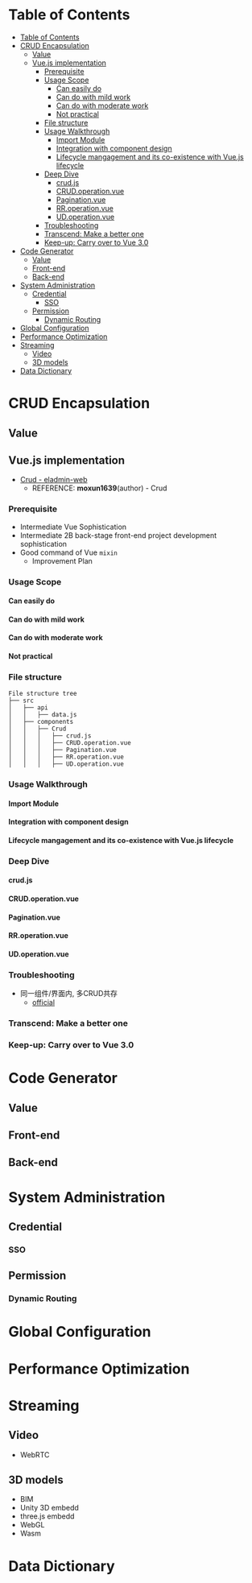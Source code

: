 # Table of Contents
- [Table of Contents](#table-of-contents)
- [CRUD Encapsulation](#crud-encapsulation)
  - [Value](#value)
  - [Vue.js implementation](#vuejs-implementation)
    - [Prerequisite](#prerequisite)
    - [Usage Scope](#usage-scope)
      - [Can easily do](#can-easily-do)
      - [Can do with mild work](#can-do-with-mild-work)
      - [Can do with moderate work](#can-do-with-moderate-work)
      - [Not practical](#not-practical)
    - [File structure](#file-structure)
    - [Usage Walkthrough](#usage-walkthrough)
      - [Import Module](#import-module)
      - [Integration with component design](#integration-with-component-design)
      - [Lifecycle mangagement and its co-existence with Vue.js lifecycle](#lifecycle-mangagement-and-its-co-existence-with-vuejs-lifecycle)
    - [Deep Dive](#deep-dive)
      - [crud.js](#crudjs)
      - [CRUD.operation.vue](#crudoperationvue)
      - [Pagination.vue](#paginationvue)
      - [RR.operation.vue](#rroperationvue)
      - [UD.operation.vue](#udoperationvue)
    - [Troubleshooting](#troubleshooting)
    - [Transcend: Make a better one](#transcend-make-a-better-one)
    - [Keep-up: Carry over to Vue 3.0](#keep-up-carry-over-to-vue-30)
- [Code Generator](#code-generator)
  - [Value](#value-1)
  - [Front-end](#front-end)
  - [Back-end](#back-end)
- [System Administration](#system-administration)
  - [Credential](#credential)
    - [SSO](#sso)
  - [Permission](#permission)
    - [Dynamic Routing](#dynamic-routing)
- [Global Configuration](#global-configuration)
- [Performance Optimization](#performance-optimization)
- [Streaming](#streaming)
  - [Video](#video)
  - [3D models](#3d-models)
- [Data Dictionary](#data-dictionary)

# CRUD Encapsulation
## Value
## Vue.js implementation
- [Crud - eladmin-web](https://github.com/moxun1639/eladmin-web/tree/master/src/components/Crud)
  - REFERENCE: **moxun1639**(author) - Crud
### Prerequisite
- Intermediate Vue Sophistication
- Intermediate 2B back-stage front-end project development sophistication
- Good command of Vue `mixin`
  - Improvement Plan
### Usage Scope
#### Can easily do
#### Can do with mild work
#### Can do with moderate work
#### Not practical
### File structure
```
File structure tree
├── src
│   ├── api
│   │   ├── data.js
│   ├── components
│   │   ├── Crud
│   │   │   ├── crud.js
│   │   │   ├── CRUD.operation.vue
│   │   │   ├── Pagination.vue
│   │   │   ├── RR.operation.vue
│   │   │   ├── UD.operation.vue
```

### Usage Walkthrough
#### Import Module
#### Integration with component design
#### Lifecycle mangagement and its co-existence with Vue.js lifecycle

### Deep Dive
#### crud.js
#### CRUD.operation.vue
#### Pagination.vue
#### RR.operation.vue
#### UD.operation.vue

### Troubleshooting
- 同一组件/界面内, 多CRUD共存
  - [official](https://github.com/elunez/eladmin-web/pull/79/commits/0c771b34dfc8cd28942ad98365e78cec1a453612)
### Transcend: Make a better one

### Keep-up: Carry over to Vue 3.0

# Code Generator
## Value
## Front-end

## Back-end

# System Administration
## Credential
### SSO
## Permission
### Dynamic Routing

# Global Configuration

# Performance Optimization

# Streaming
## Video
- WebRTC
## 3D models
- BIM
- Unity 3D embedd
- three.js embedd
- WebGL
- Wasm

# Data Dictionary